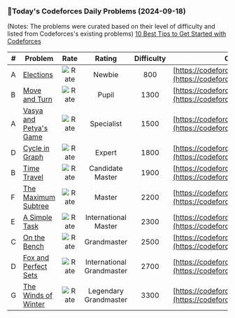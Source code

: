 ### 🌟Today's Codeforces Daily Problems (2024-09-18)
(Notes: The problems were curated based on their level of difficulty and listed from Codeforces's existing problems)
[10 Best Tips to Get Started with Codeforces](https://github.com/ika9810/Codeforces-Daily-Problems/blob/main/10%20Best%20Tips%20to%20Get%20Started%20with%20Codeforces.md)

| # | Problem | Rate| Rating | Difficulty | Contest |
|---| ----- | :--------: | :----------: | :----------: | ---------- |
|A|[Elections](https://codeforces.com/contest/1043/problem/A)|![Rate](https://img.shields.io/badge/Newbie-800-lightgrey)|Newbie|800|[https://codeforces.com/contest/1043](https://codeforces.com/contest/1043)|
|B|[Move and Turn](https://codeforces.com/contest/1459/problem/B)|![Rate](https://img.shields.io/badge/Pupil-1300-brightgreen)|Pupil|1300|[https://codeforces.com/contest/1459](https://codeforces.com/contest/1459)|
|A|[Vasya and Petya's Game](https://codeforces.com/contest/576/problem/A)|![Rate](https://img.shields.io/badge/Specialist-1500-9cf)|Specialist|1500|[https://codeforces.com/contest/576](https://codeforces.com/contest/576)|
|D|[Cycle in Graph](https://codeforces.com/contest/263/problem/D)|![Rate](https://img.shields.io/badge/Expert-1800-blue)|Expert|1800|[https://codeforces.com/contest/263](https://codeforces.com/contest/263)|
|B|[Time Travel](https://codeforces.com/contest/1887/problem/B)|![Rate](https://img.shields.io/badge/Candidate%20Master-1900-blueviolet)|Candidate Master|1900|[https://codeforces.com/contest/1887](https://codeforces.com/contest/1887)|
|F|[The Maximum Subtree](https://codeforces.com/contest/1238/problem/F)|![Rate](https://img.shields.io/badge/Master-2200-orange)|Master|2200|[https://codeforces.com/contest/1238](https://codeforces.com/contest/1238)|
|E|[A Simple Task](https://codeforces.com/contest/558/problem/E)|![Rate](https://img.shields.io/badge/International%20Master-2300-orange)|International Master|2300|[https://codeforces.com/contest/558](https://codeforces.com/contest/558)|
|C|[On the Bench](https://codeforces.com/contest/840/problem/C)|![Rate](https://img.shields.io/badge/Grandmaster-2500-red)|Grandmaster|2500|[https://codeforces.com/contest/840](https://codeforces.com/contest/840)|
|D|[Fox and Perfect Sets](https://codeforces.com/contest/388/problem/D)|![Rate](https://img.shields.io/badge/International%20Grandmaster-2700-red)|International Grandmaster|2700|[https://codeforces.com/contest/388](https://codeforces.com/contest/388)|
|G|[The Winds of Winter](https://codeforces.com/contest/768/problem/G)|![Rate](https://img.shields.io/badge/Legendary%20Grandmaster-3300-red)|Legendary Grandmaster|3300|[https://codeforces.com/contest/768](https://codeforces.com/contest/768)|
